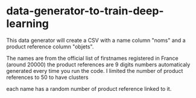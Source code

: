 # data-generator-to-train-deep-learning
This data generator will create a CSV with a name column "noms" and a product reference column "objets".

The names are from the official list of firstnames registered in France (around 20000)
the product references are 9 digits numbers automaticaly generated every time you run the code. I limited the number of product references to 50 to have clusters

each name has a random number of product reference linked to it.
